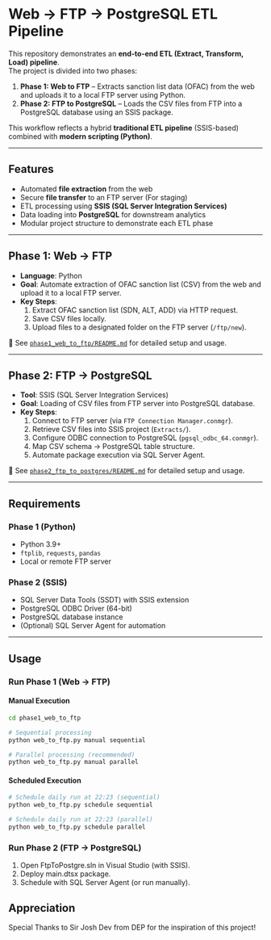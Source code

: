 # Web → FTP → PostgreSQL ETL Pipeline

This repository demonstrates an **end-to-end ETL (Extract, Transform, Load) pipeline**.  
The project is divided into two phases:

1. **Phase 1: Web to FTP** – Extracts sanction list data (OFAC) from the web and uploads it to a local FTP server using Python.  
2. **Phase 2: FTP to PostgreSQL** – Loads the CSV files from FTP into a PostgreSQL database using an SSIS package.  

This workflow reflects a hybrid **traditional ETL pipeline** (SSIS-based) combined with **modern scripting (Python)**.

---

## Features

- Automated **file extraction** from the web  
- Secure **file transfer** to an FTP server (For staging)
- ETL processing using **SSIS (SQL Server Integration Services)**  
- Data loading into **PostgreSQL** for downstream analytics  
- Modular project structure to demonstrate each ETL phase  

---

## Phase 1: Web → FTP

- **Language**: Python
- **Goal**: Automate extraction of OFAC sanction list (CSV) from the web and upload it to a local FTP server.  
- **Key Steps**:
  1. Extract OFAC sanction list (SDN, ALT, ADD) via HTTP request.  
  2. Save CSV files locally.  
  3. Upload files to a designated folder on the FTP server (`/ftp/new`).  

📌 See [`phase1_web_to_ftp/README.md`](./phase1_web_to_ftp/README.md) for detailed setup and usage.

---

## Phase 2: FTP → PostgreSQL

- **Tool**: SSIS (SQL Server Integration Services)  
- **Goal**: Loading of CSV files from FTP server into PostgreSQL database.  
- **Key Steps**:
  1. Connect to FTP server (via `FTP Connection Manager.conmgr`).  
  2. Retrieve CSV files into SSIS project (`Extracts/`).  
  3. Configure ODBC connection to PostgreSQL (`pgsql_odbc_64.conmgr`).  
  4. Map CSV schema → PostgreSQL table structure.  
  5. Automate package execution via SQL Server Agent.  

📌 See [`phase2_ftp_to_postgres/README.md`](./phase2_ftp_to_postgres/README.md) for detailed setup and usage.

---

## Requirements

### Phase 1 (Python)
- Python 3.9+  
- `ftplib`, `requests`, `pandas`  
- Local or remote FTP server  

### Phase 2 (SSIS)
- SQL Server Data Tools (SSDT) with SSIS extension  
- PostgreSQL ODBC Driver (64-bit)  
- PostgreSQL database instance  
- (Optional) SQL Server Agent for automation 

---

## Usage

### Run Phase 1 (Web → FTP)

#### Manual Execution

```bash
cd phase1_web_to_ftp

# Sequential processing
python web_to_ftp.py manual sequential

# Parallel processing (recommended)
python web_to_ftp.py manual parallel
```

#### Scheduled Execution

```bash
# Schedule daily run at 22:23 (sequential)
python web_to_ftp.py schedule sequential

# Schedule daily run at 22:23 (parallel)
python web_to_ftp.py schedule parallel
```

### Run Phase 2 (FTP → PostgreSQL)

1. Open FtpToPostgre.sln in Visual Studio (with SSIS).
2. Deploy main.dtsx package.
3. Schedule with SQL Server Agent (or run manually).

## Appreciation

Special Thanks to Sir Josh Dev from DEP for the inspiration of this project!
